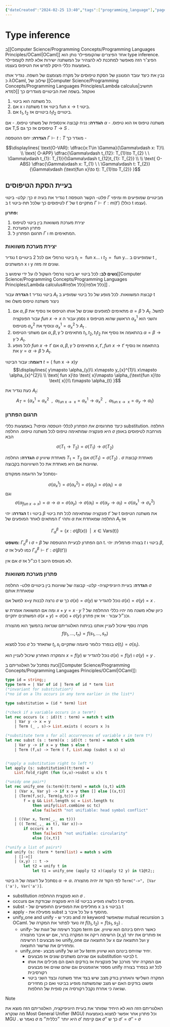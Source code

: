 ```yaml
---
{"dateCreated":"2024-02-25 13:40","tags":["programming_language"],"pageDirection":"rtl","dg-publish":true,"permalink":"/computer-science/programming-concepts/programming-languages-principles/type-inference/","dgPassFrontmatter":true}
---
```


# Type inference
ב[[Computer Science/Programming Concepts/Programming Languages Principles/OCaml\|OCaml]] אחד הפיצרים שהקומפיילר נותן הוא type inference. הפיצ׳ר הזה מאפשר למתכנת לא להצהיר על המשתנה ישירות אלא לתת לקומפיילר באמצעות כללי היסק לפרש את הטיפוס בעצמו. 

נבין את כיצד עובד המנגנון של הסקת טיפוסים על מקרה מצומצם של השפה. נגדיר אותו כ $\lambda \text{OCaml}$, שילוב של [[Computer Science/Programming Concepts/Programming Languages Principles/Lambda calculus\|תחשיב למדא]] ואוקמל .בשפה זאת הביטויים מוגדרים כך 

1) כל משתנה הוא ביטוי.
2) אם x משתנה ו t ביטוי אז $\text{fun x}\to \text{t}$ ביטוי.
3) אם $t_{1},t_{2}$ ביטויים אז $t_{1}t_{2}$ ביטויים. 

__הגדרה:__ 
נניח קבוצה אינסופית של משתני טיפוס. 
	- אם $\alpha$ משתנה טיפוס אז הוא טיפוס.
	- אם T,S טיפוסים אז כך גם $T\to S$ .

__הגדרה:__
יחס ההטפסה $\Gamma\vdash t:T$ מוגדר כך -

$$\displaylines{
\text{O-VAR}: \dfrac{x:T\in \Gamma}{\Gamma\vdash x: T}\\ \\
\text{ O-APP} \dfrac{\Gamma\vdash t_{12}: T_{1}\to T_{2}  \ \ \Gamma\vdash t_{1}: T_{1}}{\Gamma\vdash t_{12}t_{1}: T_{2}} \\ \\
\text{ O-ABS} \dfrac{\Gamma\vdash x: T_{1} \ \ \Gamma\vdash t: T_{2}}{\Gamma\vdash (\text{fun x}\to t): T_{1}\to T_{2}}
}$$

## בעיית הסקת הטיפוסים
נגדיר את בעיה זו כך:
	_קלט-_ ביטוי t 
	_פלט-_ הקשר הטפסה $\Gamma$ ומיפוי m מביטויים שמופיעים ב t לטיפוסים כך שלכל תת-ביטוי $t'$ של t מתקיים $\Gamma\vdash t':m(t')$ (כולל t עצמו).

__פתרון:__
1) יצירת מערכת משוואות בין ביטוי לטיפוס
2) פתרון המערכת
3) תרגום הפתרון ל $\Gamma$ ו m המתאימים.

### יצירת מערכת משוואות
נגדיר t ביטוי נורמלי אם לכל 2 ביטויים $t_{1}=\text{ fun x...}$ ו $t_{2}=\text{ fun y...}$ שמופיעים ב t , המשתנים x ו y שונים זה מזה.

__נשים לב:__ לכל ביטוי יש ביטוי נורמלי השקול לו על ידי שימוש ב[[Computer Science/Programming Concepts/Programming Languages Principles/Lambda calculus#כלל אלפה\|כלל אלפה]] .

__הגדרה__ עבור t ביטוי נגדיר $A_{t}$ קבוצת המשוואות. לכל מופע של כל ביטוי שמופיע ב t ניצור משתנה טיפוס משלו ואז
1) אם $\alpha,\beta$ מתאימים למופעים שונים של אותו הטיפוס אז נוסיף את $\alpha =\beta$ ל $A_{t}$ .למשל עבור הפונקציה $fun \ x\to x$ נסמן עבור ה x הראשון שהוא מטיפוס $\alpha_{x}^{1}$ והשני הוא מטיפוס $\alpha_{x}^2$ ונוסיף את $\alpha_{x}^{1}=\alpha_{x}^{2}$ ל $A_{t}$ .
2) אם משתני הטיפוס $\alpha,\beta,\gamma$ מתאימים ל $t_{1},t_{2},t_{1}t_{2}$ בהתאמה אז נוסיף את $\alpha=\beta\to \gamma$ ל $A_{t}$.
3) לכל מופע $fun \ x\to t'$ אם $\alpha,\beta,\gamma$ מתאימים ל $x,t',fun \ x\to t'$ בהתאמה אז נוסיף את  $\gamma=\alpha\to \beta$ ל $A_{t}$.

__דוגמה:__ עבור הביטוי $t=(\text{ fun x}\to x)y$ 
$$\displaylines{
y\mapsto \alpha_{y}\\
x\mapsto y_{x}^{1}\\ x\mapsto \alpha_{x}^{2}\\
\\
\text{ fun x}\to \text{ x}\mapsto \alpha_{\text{fun x}\to \text{ x}}\\
t\mapsto \alpha_{t}
}$$

כעת נגדיר את $A_{t}$:
$$A_{T}= \{\alpha_{x}^{1}=\alpha_{x}^{2}   \ \  , \ \ \alpha_{\text{fun x}\to \text{ x}} = \alpha_{x}^{1}\to \alpha_{x}^{2}  \ \ , \ \ \alpha_{\text{fun x}\to \text{ x}}= \alpha_{y} \to \alpha_{t} \}$$
### תרגום הפתרון
_כיצד מתרגמים את הפתרון לכללי הטפסה ומיפוי?_ 
באמצעות כללי substitution. החלפה היא פונקציה שמתאימה טיפוס לכל משתנה טיפוס.
החלפה $\sigma$ מורחבת לטיפוסים באופן הבא

$$\sigma(T_{1} \to T_{2})= \sigma(T_{1})\to \sigma(T_{2})$$

__הגדרה:__ החלפה $\sigma$ מאחדת שיוויון $T_{1}=T_{2}$ אם $\sigma(T_{1})= \sigma(T_{2})$ .
$\sigma$ מאחדת קבוצת שוויונות אם היא מאחדת את כל השיוויונות בקבוצה.

נסתכל על הדוגמה ממקודם- 

$$\sigma (\alpha_{x}^{1})=\sigma(\alpha_{x}^{2})= \sigma(\alpha_{y})=\sigma(\alpha_{t})=\alpha$$
וגם 
$$\sigma(\alpha_{fun \ x\to x})= \alpha \to \alpha= \sigma(\alpha_{y})\to \sigma(\alpha_{t})= \sigma(\alpha_{y}\to \alpha_{t})=\sigma(\alpha_{x}^{1}\to \sigma_{x}^{2})$$

__הגדרה:__ יהי t ביטוי ו $\beta$ פונקציה שמתאימה לכל תת ביטוי $t'$ של t את משתנה הטיפוס המתאים לאחד המופעים של $t'$ ותהי $\alpha$ החלפה שמאחדת את $A_{t}$ אז 

$$\Gamma_{\alpha}^{\beta}= \{ x: \sigma(\beta(x)) \ \ | \ \ x\in \text{Vars(t)}\}$$


__משפט:__ $\Gamma_{\sigma}^{\beta}$ ו $\sigma \circ \beta$ הם הפתרון לבעיית ההטפסה של t. בצורה פורמלית: יהי $t$ ביטוי ו $\beta,\sigma$ כמו לעיל אז $\Gamma_{\sigma}^{\beta}\vdash t': \sigma(\beta(t'))$ 

אם אין $\sigma$ כנ״ל אז t לא מטופס היטב. 

### פתרון מערכת משוואות
__הגדרה__: 
בעיית היוניפיקציה-
	_קלט-_ קבוצה של שוויונות בין ביטויים
	_פלט-_ החלפה $\sigma$ שמאחדת אותם

למשל אם x=y נרצה לבנות $\sigma$ כך ש $\sigma(x)=\sigma(y)$ נוכל להגדיר ש $\sigma(x)=\sigma(y)=x$ .

ומה אם המשוואה אומרת ש $x+y=x \cdot y$ ? כיוון שלא משנה מה יהיו כללי ההחלפה של המשתנים יתקיים $\sigma(x+y)=\sigma(x)+\sigma(y)$ וכנ״ל עבור $\cdot$ אז אין פתרון. 

מקרה נוסף שיכול לעניין אותנו בניתוח האלגוריתם שנראה בהמשך הוא מהצורה 
$$f(t_{1},\dots, t_{n})=f(s_{1},\dots , s_{n})$$

נוכל למצוא $\sigma$ שתאחד כל $t_{i}, s_{i}$ בנפרד כלומר סיגמה שתקיים $\sigma(t_{i})=\sigma(s_{i})$.

והמקרה האחרון שיכול לעניין הוא $x=f(y)$ נוכל להגדיר ש $\sigma(x)= f(y)$ ו $\sigma(y)=y$ .

כעת נסתכל על האלגוריתם ב[[Computer Science/Programming Concepts/Programming Languages Principles/OCaml\|OCaml]]:
``` OCaml
type id = string;;
type term = | Var of id | Term of id * term list
(*invariant for substitution*)
(*no id on a lhs occurs in any term earlier in the list*)

type substitution = (id * term) list

(*check if a variable occurs in a term*)
let rec occurs (x : id)(t : term) = match t with 
	| Var y -> x = y
	| Term (_ , s)-> List.exists ( occurs x )s

(*substitute term s for all accurrences of variable x in term t*)
let rec subst (s : term)(x : id)(t : term) = match t with
	| Var y -> if x = y then s else t
	| Term (f,u) -> Term ( f, List.map (subst s x) u)


(*apply a substitution right to left *)
let apply (s: substitution)(t:term) = 
	List.fold_right (fun (x,u)->subst u x)s t

(*unidy one pair*)
let rec unify_one (s:term)(t:term) = match (s,t) with
	| (Var x, Var y) -> if x = y then [] else [(x,t)]
	| (Term(f,sc), Term(g,tc))-> if 
		f = g && List.length sc = List.length tc
			then unify(List.combine sc tc)
			else failwith "not unifiable: head symbol conflict"

	| ((Var x, Term(_,_ as t)))
	| (( Term(_,_ as t), Var x))->
		if occurs x t 
			then failwith "not unifiable: circularity"
			else [(x,t)]

(*unify a list of pairs*)
and unify (s: (term * term)list) = match s with
	| []->[]
	| (x,y) :: t ->
		let t2 = unify t in 
			let t1 = unify_one (apply t2 x)(apply t2 y) in t1@t2;;
```


נסתכל על דוגמה של ה ביטוי $\alpha \to \alpha$. לפי הקוד זה יהיה מהצורה `Term("->", [Var ('a'), Var('a')]`. 

* substitution הוא פונקצית ההחלפה $\sigma$ .
* occurs היא פונקציה שבודקת אם id כלשהו מופיע בביטוי t מסויים.
* subst - מחליפים את המופיעים החופשיים של x ב s בביטוי t
* apply - מפעילה את subst על כל איבר ב s מהסוף.
* unify_one and unify - נזכיר ש and זה keyword שמאפשר mutual recursion ב OCaml. זה נועד לפתור את המקרה של $f(t_{1},t_{2})=f(s_{1},s_{2})$ .
	* unify- מקבל רשימה של זוגות של term כאשר היחס בינהם הוא שיוויון. אם הרשימה ריקה אז המקרה ברור, אם יש איבר מהצורה (x,y) אז פותרים את יתר הרשימה t ואז מבצעים unify_one על התוצאה עם x ועל התוצאה עם y ומחזירים את שרשור התוצאה.
	* unify_one- מבצע unify על זוג של term יחיד שהיחס בינהם הוא שיוויון.
		* אם שניהם משתנים שונים אז מבצעים substitution לביטוי t.
		* אם המקרה יותר מורכב של פונקציות אז בודקים האם הם מכילים את אותו מספר ארגומנטים וגם שהם שווים ואז מבצעים unify לכל זוג בנפרד בצורה רקורסיבית
		* המקרה השלישי והאחרון בודק מצב שיש בצד אחד משתנה ובצד השני ביטוי ופשוט בודקים האם יש מצב שהמשתנה מופיע בביטוי ואם כן מחזירים שגיאה כי אחרת נקבל רקורסיה אין סופית של החלפות.

>[!note] 
>האלגוריתם הזה הוא לא היחיד שפותר את בעיית היוניפיקציה, האלגוריתם הזה מוצא את מה שנקרא Most General Unifier (MGU) וכל פתרון אחר אפשר למצוא באמצעות MGU . נאמר ש $\sigma$ היא יותר ״כללית״ מ $\sigma'$ אם קיימת $\sigma''$ כך ש $\sigma'=\sigma'' \circ \sigma$ 
>

